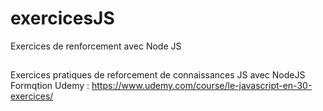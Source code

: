 # exercicesJS
Exercices de renforcement avec Node JS

##
Exercices pratiques de reforcement de connaissances JS avec NodeJS
Formqtion Udemy : https://www.udemy.com/course/le-javascript-en-30-exercices/
